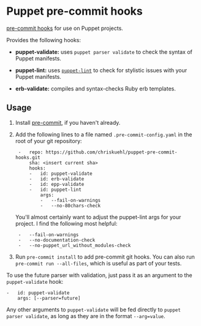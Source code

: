 Puppet pre-commit hooks
=========

[pre-commit hooks](http://pre-commit.com/) for use on Puppet projects.

Provides the following hooks:

* **puppet-validate:** uses `puppet parser validate` to check the syntax of
  Puppet manifests.

* **puppet-lint:** uses [`puppet-lint`](http://puppet-lint.com/) to check for
  stylistic issues with your Puppet manifests.

* **erb-validate:** compiles and syntax-checks Ruby erb templates.

## Usage

1. Install [pre-commit](http://pre-commit.com/), if you haven't already.

2. Add the following lines to a file named `.pre-commit-config.yaml` in the
   root of your git repository:

        -   repo: https://github.com/chriskuehl/puppet-pre-commit-hooks.git
            sha: <insert current sha>
            hooks:
            -   id: puppet-validate
            -   id: erb-validate
            -   id: epp-validate
            -   id: puppet-lint
                args:
                -   --fail-on-warnings
                -   --no-80chars-check

   You'll almost certainly want to adjust the puppet-lint args for your
   project. I find the following most helpful:

        -   --fail-on-warnings
        -   --no-documentation-check
        -   --no-puppet_url_without_modules-check


3. Run `pre-commit install` to add pre-commit git hooks. You can also run
   `pre-commit run --all-files`, which is useful as part of your tests.

To use the future parser with validation, just pass it as an argument
to the `puppet-validate` hook:

    -   id: puppet-validate
        args: [--parser=future]

Any other arguments to `puppet-validate` will be fed directly to
`puppet parser validate`, as long as they are in the format `--arg=value`.
